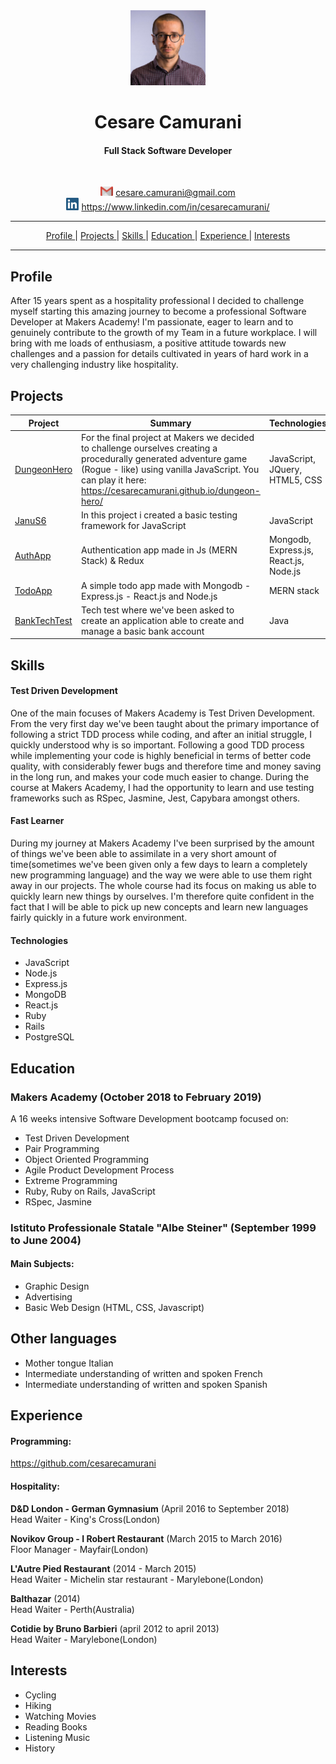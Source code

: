 <div align="center"><img src="/Images/cesare2.jpg" width="120" height="120"></div>
<h1 align="center"> Cesare Camurani </h1>
<h4 align="center"> Full Stack Software Developer </h4>

<br>

<div align="center">

<img src="/Images/gmail.png" width="20" height="15"> <a href="mailto:cesare.camurani@gmail.com"> cesare.camurani@gmail.com </a>
<br>
<img src="/Images/linkedin-logo-copy.png" width="20" height="20"> <a href="https://www.linkedin.com/in/cesarecamurani/"> https://www.linkedin.com/in/cesarecamurani/ </a>

</div>

<hr>

<div align="center">

[Profile ](#profile) |
[Projects ](#projects) |
[Skills ](#skills) |
[Education ](#education) |
[Experience ](#experience) |
[Interests ](#interests)

</div>

<hr>

## Profile

After 15 years spent as a hospitality professional I decided to challenge myself starting this amazing journey to become a professional Software Developer at Makers Academy! I'm passionate, eager to learn and to genuinely contribute to the growth of my Team in a future workplace.
I will bring with me loads of enthusiasm, a positive attitude towards new challenges and a passion for details cultivated in years of hard work in a very challenging industry like hospitality.

## Projects

| Project | Summary | Technologies | Testing
|----------|----------|----------|----------|
| [DungeonHero](https://github.com/cesarecamurani/dungeon-hero) | For the final project at Makers we decided to challenge ourselves creating a procedurally generated adventure game (Rogue - like) using vanilla JavaScript. You can play it here: <a href="https://cesarecamurani.github.io/dungeon-hero/">https://cesarecamurani.github.io/dungeon-hero/</a> | JavaScript, JQuery, HTML5, CSS| Jasmine, Istanbul, ESlint, Travis CI
| [JanuS6](https://github.com/cesarecamurani/JanuS6)  | In this project i created a basic testing framework for JavaScript | JavaScript
| [AuthApp](https://github.com/cesarecamurani/MERN-Auth-App) | Authentication app made in Js (MERN Stack) & Redux | Mongodb, Express.js, React.js, Node.js | Postman
| [TodoApp](https://github.com/cesarecamurani/MERN-Todo-App) | A simple todo app made with Mongodb - Express.js - React.js and Node.js | MERN stack | Postman
| [BankTechTest](https://github.com/cesarecamurani/Bank-Tech-Test-Java) | Tech test where we've been asked to create an application able to create and manage a basic bank account| Java | JUnit

## Skills

#### Test Driven Development

One of the main focuses of Makers Academy is Test Driven Development. From the very first day we've been taught about the primary importance of following a strict TDD process while coding, and after an initial struggle, I quickly understood why is so important. Following a good TDD process while implementing your code is highly beneficial in terms of better code quality, with considerably fewer bugs and therefore time and money saving in the long run, and makes your code much easier to change. During the course at Makers Academy, I had the opportunity to learn and use testing frameworks such as RSpec, Jasmine, Jest, Capybara amongst others.

#### Fast Learner

During my journey at Makers Academy I've been surprised by the amount of things we've been able to assimilate in a very short amount of time(sometimes we've been given only a few days to learn a completely new programming language) and the way we were able to use them right away in our projects. The whole course had its focus on making us able to quickly learn new things by ourselves.
I'm therefore quite confident in the fact that I will be able to pick up new concepts and learn new languages fairly quickly in a future work environment.

#### Technologies

- JavaScript
- Node.js
- Express.js
- MongoDB
- React.js
- Ruby
- Rails
- PostgreSQL

## Education

### Makers Academy (October 2018 to February 2019)

 A 16 weeks intensive Software Development bootcamp focused on:

- Test Driven Development
- Pair Programming
- Object Oriented Programming
- Agile Product Development Process
- Extreme Programming
- Ruby, Ruby on Rails, JavaScript
- RSpec, Jasmine

### Istituto Professionale Statale "Albe Steiner" (September 1999 to June 2004)

#### Main Subjects:

- Graphic Design
- Advertising
- Basic Web Design (HTML, CSS, Javascript)

## Other languages

- Mother tongue Italian
- Intermediate understanding of written and spoken French
- Intermediate understanding of written and spoken Spanish

## Experience

#### Programming:

<a href="https://github.com/cesarecamurani?tab=repositories" target="_blank">https://github.com/cesarecamurani</a>

#### Hospitality:

**D&D London - German Gymnasium** (April 2016 to September 2018)    
Head Waiter - King's Cross(London)

**Novikov Group - I Robert Restaurant** (March 2015 to March 2016)<br>
Floor Manager - Mayfair(London)

**L'Autre Pied Restaurant** (2014 - March 2015)<br>
Head Waiter - Michelin star restaurant - Marylebone(London)

**Balthazar** (2014)<br>
Head Waiter - Perth(Australia)

**Cotidie by Bruno Barbieri** (april 2012 to april 2013)<br>
Head Waiter - Marylebone(London)



## Interests

- Cycling
- Hiking
- Watching Movies
- Reading Books
- Listening Music
- History
